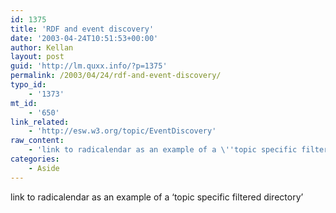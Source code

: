 ```yaml
---
id: 1375
title: 'RDF and event discovery'
date: '2003-04-24T10:51:53+00:00'
author: Kellan
layout: post
guid: 'http://lm.quxx.info/?p=1375'
permalink: /2003/04/24/rdf-and-event-discovery/
typo_id:
    - '1373'
mt_id:
    - '650'
link_related:
    - 'http://esw.w3.org/topic/EventDiscovery'
raw_content:
    - 'link to radicalendar as an example of a \''topic specific filtered directory\'''
categories:
    - Aside
---
```


link to radicalendar as an example of a ‘topic specific filtered directory’